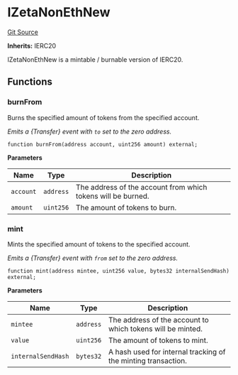 # IZetaNonEthNew
[Git Source](https://github.com/zeta-chain/protocol-contracts/blob/100d7659776cae8d2c060c1333655e0cccd1462a/contracts/evm/interfaces/IZetaNonEthNew.sol)

**Inherits:**
IERC20

IZetaNonEthNew is a mintable / burnable version of IERC20.


## Functions
### burnFrom

Burns the specified amount of tokens from the specified account.

*Emits a {Transfer} event with `to` set to the zero address.*


```solidity
function burnFrom(address account, uint256 amount) external;
```
**Parameters**

|Name|Type|Description|
|----|----|-----------|
|`account`|`address`|The address of the account from which tokens will be burned.|
|`amount`|`uint256`|The amount of tokens to burn.|


### mint

Mints the specified amount of tokens to the specified account.

*Emits a {Transfer} event with `from` set to the zero address.*


```solidity
function mint(address mintee, uint256 value, bytes32 internalSendHash) external;
```
**Parameters**

|Name|Type|Description|
|----|----|-----------|
|`mintee`|`address`|The address of the account to which tokens will be minted.|
|`value`|`uint256`|The amount of tokens to mint.|
|`internalSendHash`|`bytes32`|A hash used for internal tracking of the minting transaction.|


